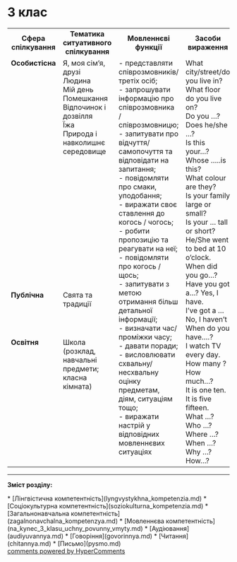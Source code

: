 <div id="hypercomments_widget" class="js-hypercomments-widget invisible"></div>

# 3 клас

<table>
  <tr>
    <td width="10%" align="center"><b>Сфера спілкування</b></td>
    <td width="10%" align="center"><b>Тематика ситуативного спілкування</b></td>
    <td width="40%" align="center"><b>Мовленнєві функції</b></td>
    <td width="60%" align="center"><b>Засоби вираження</b></td>
  </tr>
  <tr>
    <td width="10%" style="vertical-align:top !important;">
<b>Особистісна</b></td>
    <td width="10%" style="vertical-align:top !important;">
Я, моя сім’я, друзі<br>
Людина<br>
Мій день<br>
Помешкання<br>
Відпочинок і дозвілля <br>
Їжа<br>
Природа і навколишнє середовище <br>
</td>
    <td width="40%" style="vertical-align:top !important;" rowspan="3">
- представляти співрозмовників/ третіх осіб;<br>
- запрошувати інформацію про співрозмовника / співрозмовницю;<br>
- запитувати про відчуття/самопочуття  та відповідати на запитання;<br>
- повідомляти про смаки, уподобання; <br>
- виражати своє ставлення до когось / чогось;<br>
- робити пропозицію та реагувати на неї;<br>
- повідомляти про когось / щось;<br>
- запитувати з метою отримання більш детальної інформації;<br>
- визначати час/ проміжки часу;<br>
- давати поради;<br>
- висловлювати схвальну/ несхвальну оцінку предметам, діям, ситуаціям тощо;<br>
- виражати настрій у відповідних мовленнєвих ситуаціях
</td>
    <td width="60%" style="vertical-align:top !important;" rowspan="3">
What city/street/do you live in?<br>
What floor do you live on?<br>
Do you …?<br>
Does he/she …?<br>
Is this your…? Whose …..is this?<br>
What colour are they?<br>
Is your family large or small? <br>
Is your … tall or short?<br>
He/She went to bed at 10 o’clock.<br>
When did you go…?<br>
Have you got a…? Yes, I have. <br>
I’ve got a …  No, I haven’t<br>
When do you have….?<br>
I watch TV every day.<br>
How many   ?<br>
How much…?<br>
It is one ten. <br>
It is five fifteen.<br>
What …? Who …?<br>
Where …? <br>
When …? Why …?<br>
How…?<br>
</td>
  </tr>
<tr>
    <td width="10%" style="vertical-align:top !important;">
<b>Публічна</b></td>
    <td width="10%" style="vertical-align:top !important;">
Свята та традиції<br></td>
</tr>
<tr>
    <td width="10%" style="vertical-align:top !important;">
<b>Освітня</b></td>
    <td width="10%" style="vertical-align:top !important;">
Школа (розклад, навчальні предмети; класна кімната)
</td>
</tr>
</table>

<hr>
<p><b>Зміст розділу:</b></p>
   * [Лінгвістична компетентність](lyngvystykhna_kompetenzia.md)
   * [Соціокультурна компетентність](soziokulturna_kompetenzia.md)
   * [Загальнонавчальна компетентність](zagalnonavchalna_kompetenzya.md)
   * [Мовленнєва компетентність](na_kynec_3_klasu_uchny_povunny_vmyty.md)
       * [Аудіювання](audiyuvannya.md)
       * [Говоріння](govorinnya.md)
       * [Читання](chitannya.md)
       * [Письмо](pysmo.md)

<div class="js-hypercomments-container">
    <a href="http://hypercomments.com" class="hc-link" title="comments widget">comments powered by HyperComments</a>
</div>
